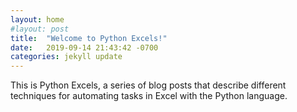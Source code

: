 ```yaml
---
layout: home
#layout: post
title:  "Welcome to Python Excels!"
date:   2019-09-14 21:43:42 -0700
categories: jekyll update
---
```


This is Python Excels, a series of blog posts that describe different techniques for automating tasks in Excel with the Python language.
